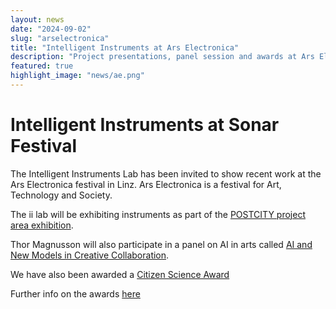 ```yaml
---
layout: news
date: "2024-09-02"
slug: "arselectronica"
title: "Intelligent Instruments at Ars Electronica"
description: "Project presentations, panel session and awards at Ars Electronica"
featured: true
highlight_image: "news/ae.png"
---
```


<script>
    import CaptionedImage from "../../components/Images/CaptionedImage.svelte"
</script>

<CaptionedImage
    src="news/ae.png"
    alt="Ars Electronica in Linz, Austria"
    caption="Ars Electronica Logo"
/>

# Intelligent Instruments at Sonar Festival

The Intelligent Instruments Lab has been invited to show recent work at the Ars Electronica festival in Linz. Ars Electronica is a festival for Art, Technology and Society.

The ii lab will be exhibiting instruments as part of the <a href="https://ars.electronica.art/hope/en/">POSTCITY project area exhibition</a>.

Thor Magnusson will also participate in a panel on AI in arts called <a href="https://ars.electronica.art/aeblog/en/2024/08/26/from-hope-to-action/">AI and New Models in Creative Collaboration</a>. 

We have also been awarded a [Citizen Science Award](https://calls.ars.electronica.art/2024/prix/winners/14162/)

Further info on the awards [here](news/awards)

<CaptionedImage
    src="stock/halldorophone_yellow.jpeg"
    alt="The lab halldorophone"
    caption="The lab halldorophone"
/>

